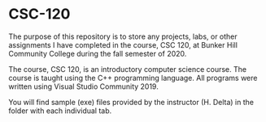 # CSC-120
The purpose of this repository is to store any projects, labs, or other assignments I have completed in the course, CSC 120, at Bunker Hill Community College during the fall semester of 2020.

The course, CSC 120, is an introductory computer science course. The course is taught using the C++ programming language. All programs were written using Visual Studio Community 2019.

You will find sample (exe) files provided by the instructor (H. Delta) in the folder with each individual tab.

